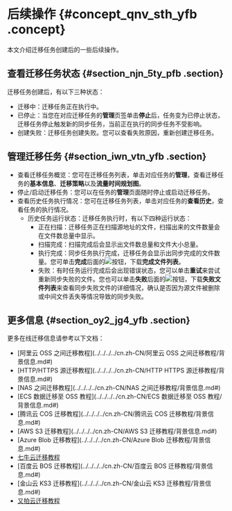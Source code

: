 # 后续操作 {#concept_qnv_sth_yfb .concept}

本文介绍迁移任务创建后的一些后续操作。

## 查看迁移任务状态 {#section_njn_5ty_pfb .section}

迁移任务创建后，有以下三种状态：

-   迁移中：迁移任务正在执行中。
-   已停止：当您在对应迁移任务的**管理**页签单击**停止**后，任务变为已停止状态，迁移任务停止触发新的同步任务，当前正在执行的同步任务不受影响。
-   创建失败：迁移任务创建失败。您可以查看失败原因，重新创建迁移任务。

## 管理迁移任务 {#section_iwn_vtn_yfb .section}

-   查看迁移任务概览：您可在迁移任务列表，单击对应任务的**管理**，查看迁移任务的**基本信息**、**迁移策略**以及**流量时间规划图**。
-   停止/启动迁移任务：您可以在任务的**管理**页面随时停止或启动迁移任务。
-   查看历史任务执行情况：您可在迁移任务列表，单击对应任务的**查看历史**，查看任务的执行情况。
    -   历史任务运行状态：迁移任务执行时，有以下四种运行状态：
        -   正在扫描：迁移任务正在扫描源地址的文件，扫描出来的文件数量会在文件数总量中显示。
        -   扫描完成：扫描完成后会显示出文件数总量和文件大小总量。
        -   执行完成：同步任务执行完成，迁移任务会显示出同步完成的文件数量。您可单击**完成**后面的![](http://static-aliyun-doc.oss-cn-hangzhou.aliyuncs.com/assets/img/65251/154477775933279_zh-CN.png)按钮，下载**完成文件列表**。
        -   失败：有时任务运行完成后会出现错误状态，您可以单击**重试**来尝试重新同步失败的文件。您也可以单击**失败**后面的![](http://static-aliyun-doc.oss-cn-hangzhou.aliyuncs.com/assets/img/65251/154477775933279_zh-CN.png)按钮，下载**失败文件列表**来查看同步失败文件的详细情况，确认是否因为源文件被删除或中间文件丢失等情况导致的同步失败。

## 更多信息 {#section_oy2_jg4_yfb .section}

更多在线迁移信息请参考以下文档：

-   [阿里云 OSS 之间迁移教程](../../../../cn.zh-CN/阿里云 OSS 之间迁移教程/背景信息.md#)
-   [HTTP/HTTPS 源迁移教程](../../../../cn.zh-CN/HTTP HTTPS 源迁移教程/背景信息.md#)
-   [NAS 之间迁移教程](../../../../cn.zh-CN/NAS 之间迁移教程/背景信息.md#)
-   [ECS 数据迁移至 OSS 教程](../../../../cn.zh-CN/ECS 数据迁移至 OSS 教程/背景信息.md#)
-   [腾讯云 COS 迁移教程](../../../../cn.zh-CN/腾讯云 COS 迁移教程/背景信息.md#)
-   [AWS S3 迁移教程](../../../../cn.zh-CN/AWS S3 迁移教程/背景信息.md#)
-   [Azure Blob 迁移教程](../../../../cn.zh-CN/Azure Blob 迁移教程/背景信息.md#)
-   [七牛云迁移教程](../../../../cn.zh-CN/七牛云迁移教程/背景信息.md#)
-   [百度云 BOS 迁移教程](../../../../cn.zh-CN/百度云 BOS 迁移教程/背景信息.md#)
-   [金山云 KS3 迁移教程](../../../../cn.zh-CN/金山云 KS3 迁移教程/背景信息.md#)
-   [又拍云迁移教程](../../../../cn.zh-CN/又拍云迁移教程/背景信息.md#)

